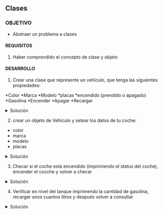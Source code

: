 ## Clases

### OBJETIVO 

- Abstraer un problema a clases

#### REQUISITOS 

1. Haber comprendido el concepto de clase y objeto

#### DESARROLLO

1. Crear una clase que represente un vehículo, que tenga las siguientes propiedades:

*Color
*Marca
*Modelo
*placas
*encendido (prendido o apagado)
*Gasolina
*Encender
*Apagar
*Recargar

<details>
	<summary>Solución</summary>
	
```kotlin
class Vehiculo {
    var color="Rojo"
    var marca = "Volkswagen"
    var modelo = "Nissan"
    var placas = "203-ALV"
    var gasolina = 0f
    var encendido = false


    fun encender(){
        encendido=true
    }

    fun apagar(){
        encendido=false
    }

    fun recargar(litros:Float){
        gasolina+=litros
    }
}	
```

</details>

2. crear un objeto de Vehículo y setear los datos de tu coche:
* color
* marca
* modelo
* placas

<details>
	<summary>Solución</summary>
	
```kotlin
   val miVehiculo = Vehiculo()

    miVehiculo.color="Verde"
    miVehiculo.marca="Ford"
    miVehiculo.modelo="Focus"
    miVehiculo.placas="REM-4123"
```
</details>

3. Checar si el coche está encendido (imprimiendo el status del coche), encender el cocche y volver a checar 

<details>
	<summary>Solución</summary>
	
```kotlin
    println("El coche está prendido? ${miVehiculo.encendido}")
    miVehiculo.encender()
    println("El coche está prendido? ${miVehiculo.encendido}")
```

</details>

4. Verificar en nivel del tanque imprimendo la cantidad de gasolina, recargar unos cuantos litros y después volver a consultar

<details>
	<summary>Solución</summary>
	
```kotlin
    println("El tanque tiene ${miVehiculo.gasolina}")
    miVehiculo.recargar(20.07f)
    println("El tanque tiene ${miVehiculo.gasolina}")
```

</details>

